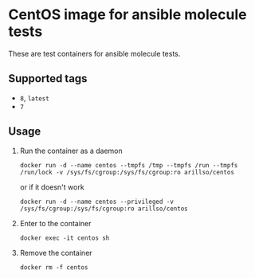 # CentOS image for ansible molecule tests

These are test containers for ansible molecule tests.

## Supported tags

- `8`, `latest`
- `7`

## Usage

1. Run the container as a daemon

   `docker run -d --name centos --tmpfs /tmp --tmpfs /run --tmpfs /run/lock -v /sys/fs/cgroup:/sys/fs/cgroup:ro arillso/centos`

   or if it doesn't work

   `docker run -d --name centos --privileged -v /sys/fs/cgroup:/sys/fs/cgroup:ro arillso/centos`

2. Enter to the container

   `docker exec -it centos sh`

3. Remove the container

   `docker rm -f centos`
